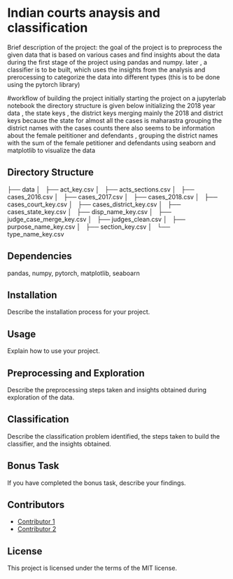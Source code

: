 # Indian courts anaysis and classification



Brief description of the project: the goal of the project is to preprocess the given data that is based on various cases and find insights about the data during the first stage of the project using pandas and numpy. later , a classifier is to be built, which uses the insights from the analysis and prerocessing to categorize the data into different types (this is to be done using the pytorch library)

#workflow of building the project
initially starting the project on a jupyterlab notebook 
the directory structure is given below 
initializing the 2018 year data , the state keys , the district keys 
merging mainly the 2018 and district keys because the state for almost all the cases is maharastra
grouping the district names with the cases counts 
there also seems to be information about the female peititioner and defendants , 
grouping the district names with the sum of the female petitioner and defendants 
using seaborn and matplotlib to visualize the data 


## Directory Structure
├── data
│   ├── act_key.csv
│   ├── acts_sections.csv
│   ├── cases_2016.csv
│   ├── cases_2017.csv
│   ├── cases_2018.csv
│   ├── cases_court_key.csv
│   ├── cases_district_key.csv
│   ├── cases_state_key.csv
│   ├── disp_name_key.csv
│   ├── judge_case_merge_key.csv
│   ├── judges_clean.csv
│   ├── purpose_name_key.csv
│   ├── section_key.csv
│   └── type_name_key.csv

## Dependencies
 pandas,
 numpy,
 pytorch,
 matplotlib,
 seaboarn

## Installation

Describe the installation process for your project.

## Usage

Explain how to use your project.

## Preprocessing and Exploration

Describe the preprocessing steps taken and insights obtained during exploration of the data.

## Classification

Describe the classification problem identified, the steps taken to build the classifier, and the insights obtained.

## Bonus Task

If you have completed the bonus task, describe your findings.

## Contributors

- [Contributor 1](https://github.com/contributor1)
- [Contributor 2](https://github.com/contributor2)

## License

This project is licensed under the terms of the MIT license.
